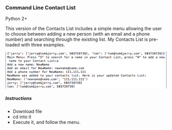 ### Command Line Contact List
Python 2+

This version of the Contacts List includes a simple menu allowing the user to choose between adding a new person (with an email and a phone number) and searching through the existing list.
My Contacts List is pre-loaded with three examples.

![Screenshot](https://github.com/adabat64/Portfolio/blob/master/Python/img/Contact_Listscreenshot.png)

##### Instructions
* Download file
* cd into it
* Execute it, and follow the menu.
